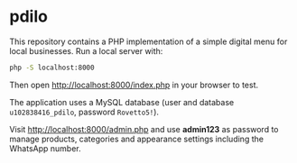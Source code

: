 # pdilo

This repository contains a PHP implementation of a simple digital menu for local businesses.
Run a local server with:

```bash
php -S localhost:8000
```

Then open [http://localhost:8000/index.php](http://localhost:8000/index.php) in your browser to test.

The application uses a MySQL database (user and database `u102838416_pdilo`, password `Rovetto5!`).

Visit [http://localhost:8000/admin.php](http://localhost:8000/admin.php) and use **admin123** as password to manage products, categories and appearance settings including the WhatsApp number.
